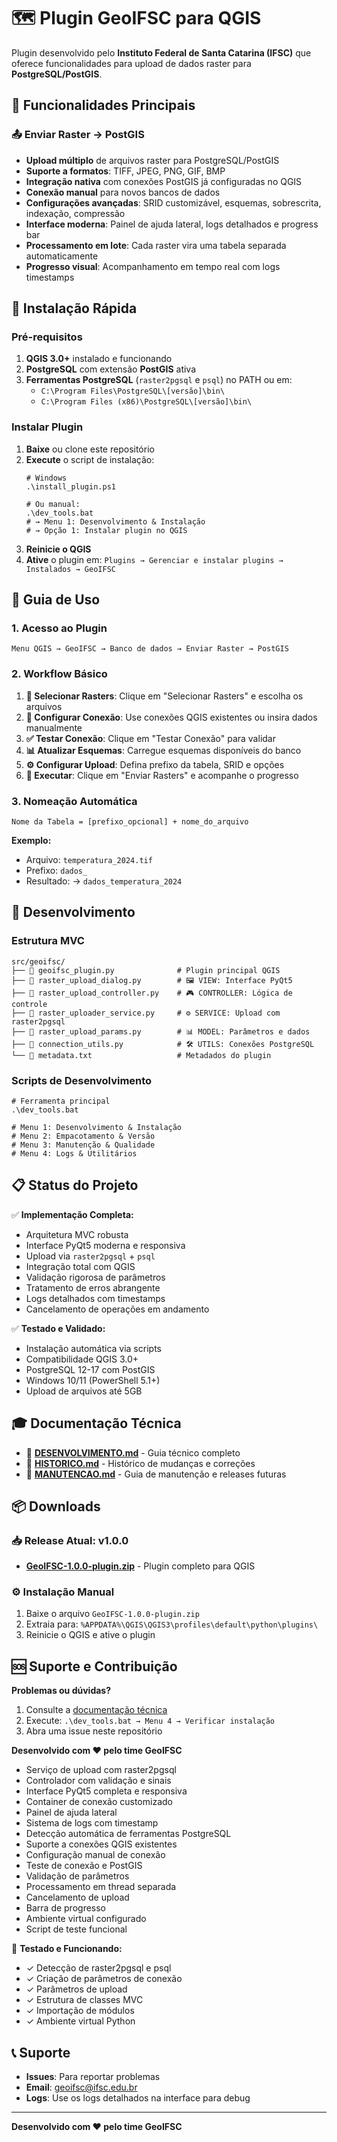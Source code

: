 # 🗺️ Plugin GeoIFSC para QGIS

Plugin desenvolvido pelo **Instituto Federal de Santa Catarina (IFSC)** que oferece funcionalidades para upload de dados raster para **PostgreSQL/PostGIS**.

## 🎯 **Funcionalidades Principais**

### 📤 **Enviar Raster → PostGIS**
- **Upload múltiplo** de arquivos raster para PostgreSQL/PostGIS
- **Suporte a formatos**: TIFF, JPEG, PNG, GIF, BMP
- **Integração nativa** com conexões PostGIS já configuradas no QGIS
- **Conexão manual** para novos bancos de dados
- **Configurações avançadas**: SRID customizável, esquemas, sobrescrita, indexação, compressão
- **Interface moderna**: Painel de ajuda lateral, logs detalhados e progress bar
- **Processamento em lote**: Cada raster vira uma tabela separada automaticamente
- **Progresso visual**: Acompanhamento em tempo real com logs timestamps

## 🚀 **Instalação Rápida**

### **Pré-requisitos**
1. **QGIS 3.0+** instalado e funcionando
2. **PostgreSQL** com extensão **PostGIS** ativa
3. **Ferramentas PostgreSQL** (`raster2pgsql` e `psql`) no PATH ou em:
   - `C:\Program Files\PostgreSQL\[versão]\bin\`
   - `C:\Program Files (x86)\PostgreSQL\[versão]\bin\`

### **Instalar Plugin**
1. **Baixe** ou clone este repositório
2. **Execute** o script de instalação:
   ```batch
   # Windows
   .\install_plugin.ps1
   
   # Ou manual:
   .\dev_tools.bat
   # → Menu 1: Desenvolvimento & Instalação
   # → Opção 1: Instalar plugin no QGIS
   ```
3. **Reinicie o QGIS**
4. **Ative** o plugin em: `Plugins → Gerenciar e instalar plugins → Instalados → GeoIFSC`

## 📖 **Guia de Uso**

### **1. Acesso ao Plugin**
```
Menu QGIS → GeoIFSC → Banco de dados → Enviar Raster → PostGIS
```

### **2. Workflow Básico**
1. **📂 Selecionar Rasters**: Clique em "Selecionar Rasters" e escolha os arquivos
2. **🔌 Configurar Conexão**: Use conexões QGIS existentes ou insira dados manualmente
3. **✅ Testar Conexão**: Clique em "Testar Conexão" para validar
4. **📊 Atualizar Esquemas**: Carregue esquemas disponíveis do banco
5. **⚙️ Configurar Upload**: Defina prefixo da tabela, SRID e opções
6. **🚀 Executar**: Clique em "Enviar Rasters" e acompanhe o progresso

### **3. Nomeação Automática**
```
Nome da Tabela = [prefixo_opcional] + nome_do_arquivo
```
**Exemplo:**
- Arquivo: `temperatura_2024.tif`
- Prefixo: `dados_`
- Resultado: → `dados_temperatura_2024`

## 🔧 **Desenvolvimento**

### **Estrutura MVC**
```
src/geoifsc/
├── 📄 geoifsc_plugin.py              # Plugin principal QGIS
├── 📄 raster_upload_dialog.py        # 🖼️ VIEW: Interface PyQt5
├── 📄 raster_upload_controller.py    # 🎮 CONTROLLER: Lógica de controle
├── 📄 raster_uploader_service.py     # ⚙️ SERVICE: Upload com raster2pgsql
├── 📄 raster_upload_params.py        # 📊 MODEL: Parâmetros e dados
├── 📄 connection_utils.py            # 🛠️ UTILS: Conexões PostgreSQL
└── 📄 metadata.txt                   # Metadados do plugin
```

### **Scripts de Desenvolvimento**
```batch
# Ferramenta principal
.\dev_tools.bat

# Menu 1: Desenvolvimento & Instalação
# Menu 2: Empacotamento & Versão  
# Menu 3: Manutenção & Qualidade
# Menu 4: Logs & Utilitários
```

## 📋 **Status do Projeto**

✅ **Implementação Completa:**
- Arquitetura MVC robusta
- Interface PyQt5 moderna e responsiva
- Upload via `raster2pgsql` + `psql`
- Integração total com QGIS
- Validação rigorosa de parâmetros
- Tratamento de erros abrangente
- Logs detalhados com timestamps
- Cancelamento de operações em andamento

✅ **Testado e Validado:**
- Instalação automática via scripts
- Compatibilidade QGIS 3.0+
- PostgreSQL 12-17 com PostGIS
- Windows 10/11 (PowerShell 5.1+)
- Upload de arquivos até 5GB

## 🎓 **Documentação Técnica**

- 📘 **[DESENVOLVIMENTO.md](DESENVOLVIMENTO.md)** - Guia técnico completo
- 📜 **[HISTORICO.md](HISTORICO.md)** - Histórico de mudanças e correções
- 🚧 **[MANUTENCAO.md](MANUTENCAO.md)** - Guia de manutenção e releases futuras

## 📦 **Downloads**

### **📥 Release Atual: v1.0.0**
- **[GeoIFSC-1.0.0-plugin.zip](../dist/GeoIFSC-1.0.0-plugin.zip)** - Plugin completo para QGIS

### **⚙️ Instalação Manual**
1. Baixe o arquivo `GeoIFSC-1.0.0-plugin.zip`
2. Extraia para: `%APPDATA%\QGIS\QGIS3\profiles\default\python\plugins\`
3. Reinicie o QGIS e ative o plugin

## 🆘 **Suporte e Contribuição**

**Problemas ou dúvidas?**
1. Consulte a [documentação técnica](DESENVOLVIMENTO.md)
2. Execute: `.\dev_tools.bat → Menu 4 → Verificar instalação`
3. Abra uma issue neste repositório

**Desenvolvido com ❤️ pelo time GeoIFSC**
- Serviço de upload com raster2pgsql
- Controlador com validação e sinais
- Interface PyQt5 completa e responsiva
- Container de conexão customizado
- Painel de ajuda lateral
- Sistema de logs com timestamp
- Detecção automática de ferramentas PostgreSQL
- Suporte a conexões QGIS existentes
- Configuração manual de conexão
- Teste de conexão e PostGIS
- Validação de parâmetros
- Processamento em thread separada
- Cancelamento de upload
- Barra de progresso
- Ambiente virtual configurado
- Script de teste funcional

🎯 **Testado e Funcionando:**
- ✓ Detecção de raster2pgsql e psql
- ✓ Criação de parâmetros de conexão
- ✓ Parâmetros de upload
- ✓ Estrutura de classes MVC
- ✓ Importação de módulos
- ✓ Ambiente virtual Python

## 📞 Suporte

- **Issues**: Para reportar problemas
- **Email**: geoifsc@ifsc.edu.br
- **Logs**: Use os logs detalhados na interface para debug

---

**Desenvolvido com ❤️ pelo time GeoIFSC**
